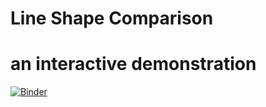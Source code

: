 # Line Shape Comparison
# an interactive demonstration
[![Binder](https://mybinder.org/badge_logo.svg)](https://mybinder.org/v2/gh/rmcrae/LineShape/HEAD?filepath=Line%20shapes%20bqplot.ipynb)

